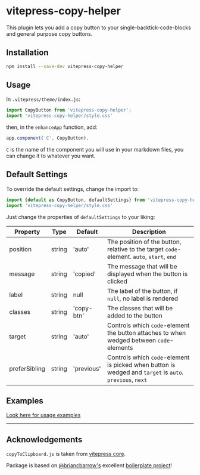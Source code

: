 # vitepress-copy-helper

This plugin lets you add a copy button to your single-backtick-code-blocks and general purpose copy buttons.

## Installation

```bash
npm install --save-dev vitepress-copy-helper
```

## Usage

In `.vitepress/theme/index.js`:

```js
import CopyButton from 'vitepress-copy-helper';
import 'vitepress-copy-helper/style.css'
```
then, in the `enhanceApp` function, add:
```js
app.component('C', CopyButton),
```
`C` is the name of the component you will use in your markdown files, you can change it to whatever you want.

## Default Settings

To override the default settings, change the import to:
```js
import {default as CopyButton, defaultSettings} from 'vitepress-copy-helper'
import 'vitepress-copy-helper/style.css'
```
Just change the properties of `defaultSettings` to your liking:

| Property | Type | Default | Description |
| --- | --- | --- | --- |
| position | string | 'auto' | The position of the button, relative to the target  `code`-element. `auto`, `start`, `end` |
| message | string | 'copied' | The message that will be displayed when the button is clicked |
| label | string | null | The label of the button, if `null`, no label is rendered |
| classes | string | 'copy-btn' | The classes that will be added to the button |
| target | string | 'auto' | Controls which `code`-element the button attaches to when wedged between `code`-elements |
| preferSibling | string | 'previous' | Controls which `code`-element is picked when button is wedged and `target` is `auto`. `previous`, `next` |

## Examples

[Look here for usage examples](https://mtillmann.github.io/posts/simple-copy-button-helper-for-vitepress.html)

---

## Acknowledgements

`copyToClipboard.js` is taken from [vitepress core](https://github.com/vuejs/vitepress/blob/006fd800956de5f12f63980e854239c240a70203/src/client/app/composables/copyCode.ts#L45C1-L87C2). 

Package is based on [@briancbarrow's]([a](https://github.com/briancbarrow)) excellent [boilerplate project](https://github.com/briancbarrow/vue-component-library-2023)!